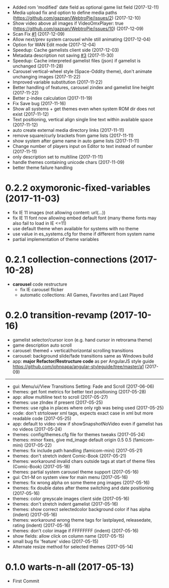 <a name="0.2.2"></a>
- Added rom 'modified' date field as optional game list field (2017-12-11)
- Media upload fix and option to define media paths (https://github.com/gazpan/WebtroPie/issues/2) (2017-12-10)
- Show video above all images if VideoOmxPlayer: true (https://github.com/gazpan/WebtroPie/issues/10) (2017-12-09)
- Scan Fix [#1](https://github.com/gazpan/WebtroPie/issues/1) (2017-12-09)
- Allow next/prev system carousel while still animating (2017-12-04)
- Option for WAN Edit mode (2017-12-04)
- Speedup: Cache gamelists client side (2017-12-03)
- Metadata description not saving [#3](https://github.com/gazpan/WebtroPie/issues/3) (2017-11-30)
- Speedup: Cache interpreted gamelist files (json) if gamelist is unchanged (2017-11-28)
- Carousel vertical-wheel style (Space-Oddity theme), don't animate unchanging images (2017-11-22)
- Improved variable substitution (2017-11-22)
- Better handling of features, carousel zindex and gamelist line height (2017-11-22)
- Better z-index calculation (2017-11-19)
- Fix Save bug (2017-11-16)
- Show all systems + get themes even when system ROM dir does not exist (2017-11-12)
- Text positioning, vertical align single line text within available space (2017-11-12)
- auto create external media directory links (2017-11-11)
- remove square/curly brackets from game lists (2017-11-11)
- show system after game name in auto game lists (2017-11-11)
- Change number of players input on Editor to text instead of number (2017-11-11)
- only description set to multiline (2017-11-11)
- handle themes containing unicode chars (2017-11-09)
- better theme failure handling

# 0.2.2 oxymoronic-fixed-variables (2017-11-03)
- fix IE 11 images (not allowing content: url(...))
- fix IE 11 font now allowing embed default font (many theme fonts may also fail to load in IE <=11)
- use default theme when available for systems with no theme
- use value in es_systems.cfg for theme if different from system name
- partial implementation of theme variables

<a name="0.2.1"></a>
# 0.2.1 collection-connections (2017-10-28)
- **carousel** code restructure
  - fix IE carousel flicker
  - automatic collections: All Games, Favorites and Last Played

<a name="0.2.0"></a>
# 0.2.0 transition-revamp (2017-10-16)
- gamelist selector/cursor icon (e.g. hand cursor in retrorama theme)
- game description auto scroll
- carousel: themed + vertical/horizontal scrolling transitions
- carousel: background slide/fade transitions same as Windows build
- app: **major Refactor/Restructure code** as per AngularJS style guide https://github.com/johnpapa/angular-styleguide/tree/master/a1 (2017-09)


----

<a name="0.1.1"></a>
- gui: Menu/ui/View Transitions Setting: Fade and Scroll (2017-06-06)
- themes: get font metrics for better text positioning (2017-05-28)
- app: allow multiline text to scroll (2017-05-27)
- themes: use zIndex if present (2017-05-25)
- themes: use rgba in places where only rgb was being used (2017-05-25)
- code: don't strtolower xml tags, expects exact case in xml but more readable code (2017-05-25)
- app: default to video view if showSnapshotNoVideo even if gamelist has no videos (2017-05-24)
- themes: config/themes.cfg file for themes tweaks (2017-05-24)
- themes: minor fixes, give md_image default origin 0.5 0.5  (famicom-mini) (2017-05-22)
- themes: fix include path handling (famicom-mini) (2017-05-21)
- themes: don't stretch indent Comic-Book (2017-05-21)
- themes: workaround invalid chars outside tags at start of theme files (Comic-Book) (2017-05-18)
- themes: partial system carousel theme support (2017-05-16)
- gui: Ctrl-M on system view for main menu (2017-05-16)
- themes: fix wrong alpha on some theme png images (2017-05-16)
- themes: fix double dates after theme switching and date positioning (2017-05-16)
- themes: color greyscale images client side (2017-05-16)
- themes: don't stretch indent gamelist (2017-05-16)
- themes: show correct selectedcolor background color if has alpha (indent) (2017-05-16)
- themes: workaround wrong theme tags for lastplayed, releasedate, rating (indent) (2017-05-16)
- themes: don't color image if FFFFFFFF (indent) (2017-05-16)
- show fields: allow click on column name (2017-05-15)
- small bug fix 'feature' video (2017-05-15)
- Alternate resize method for selected themes (2017-05-14)

<a name="0.1.0"></a>
# 0.1.0 warts-n-all (2017-05-13)

- First Commit

